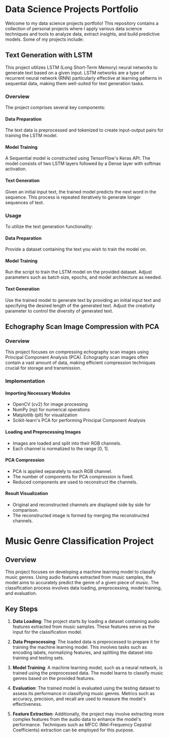 # Data Science Projects Portfolio

Welcome to my data science projects portfolio! This repository contains a collection of personal projects where I apply various data science techniques and tools to analyze data, extract insights, and build predictive models. Some of my projects include:

## Text Generation with LSTM

This project utilizes LSTM (Long Short-Term Memory) neural networks to generate text based on a given input. LSTM networks are a type of recurrent neural network (RNN) particularly effective at learning patterns in sequential data, making them well-suited for text generation tasks.

### Overview

The project comprises several key components:

#### Data Preparation

The text data is preprocessed and tokenized to create input-output pairs for training the LSTM model.

#### Model Training

A Sequential model is constructed using TensorFlow's Keras API. The model consists of two LSTM layers followed by a Dense layer with softmax activation.

#### Text Generation

Given an initial input text, the trained model predicts the next word in the sequence. This process is repeated iteratively to generate longer sequences of text.

### Usage

To utilize the text generation functionality:

#### Data Preparation

Provide a dataset containing the text you wish to train the model on.

#### Model Training

Run the script to train the LSTM model on the provided dataset. Adjust parameters such as batch size, epochs, and model architecture as needed.

#### Text Generation

Use the trained model to generate text by providing an initial input text and specifying the desired length of the generated text. Adjust the creativity parameter to control the diversity of generated text.

## Echography Scan Image Compression with PCA

### Overview

This project focuses on compressing echography scan images using Principal Component Analysis (PCA). Echography scan images often contain a vast amount of data, making efficient compression techniques crucial for storage and transmission.

### Implementation

#### Importing Necessary Modules

- OpenCV (cv2) for image processing
- NumPy (np) for numerical operations
- Matplotlib (plt) for visualization
- Scikit-learn's PCA for performing Principal Component Analysis

#### Loading and Preprocessing Images

- Images are loaded and split into their RGB channels.
- Each channel is normalized to the range [0, 1].

#### PCA Compression

- PCA is applied separately to each RGB channel.
- The number of components for PCA compression is fixed.
- Reduced components are used to reconstruct the channels.

#### Result Visualization

- Original and reconstructed channels are displayed side by side for comparison.
- The reconstructed image is formed by merging the reconstructed channels.

# Music Genre Classification Project

## Overview
This project focuses on developing a machine learning model to classify music genres. Using audio features extracted from music samples, the model aims to accurately predict the genre of a given piece of music. The classification process involves data loading, preprocessing, model training, and evaluation.

## Key Steps
1. **Data Loading**: The project starts by loading a dataset containing audio features extracted from music samples. These features serve as the input for the classification model.

2. **Data Preprocessing**: The loaded data is preprocessed to prepare it for training the machine learning model. This involves tasks such as encoding labels, normalizing features, and splitting the dataset into training and testing sets.

3. **Model Training**: A machine learning model, such as a neural network, is trained using the preprocessed data. The model learns to classify music genres based on the provided features.

4. **Evaluation**: The trained model is evaluated using the testing dataset to assess its performance in classifying music genres. Metrics such as accuracy, precision, and recall are used to measure the model's effectiveness.

5. **Feature Extraction**: Additionally, the project may involve extracting more complex features from the audio data to enhance the model's performance. Techniques such as MFCC (Mel-Frequency Cepstral Coefficients) extraction can be employed for this purpose.



